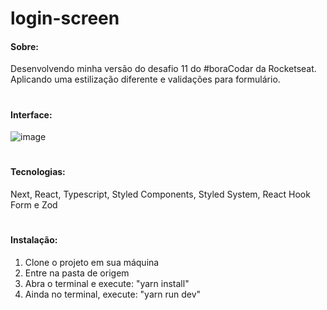 # login-screen
#### Sobre:
Desenvolvendo minha versão do desafio 11 do #boraCodar da Rocketseat. <br />
Aplicando uma estilização diferente e validações para formulário.

#

#### Interface:
![image](https://github.com/mariannegomesm/login-screen/assets/66935004/72aa0fd2-a530-486f-bebd-4671eeeffc84)

#

#### Tecnologias:
Next, React, Typescript, Styled Components, Styled System, React Hook Form e Zod

#

#### Instalação:
1. Clone o projeto em sua máquina
2. Entre na pasta de origem
3. Abra o terminal e execute: "yarn install"
4. Ainda no terminal, execute: "yarn run dev"
